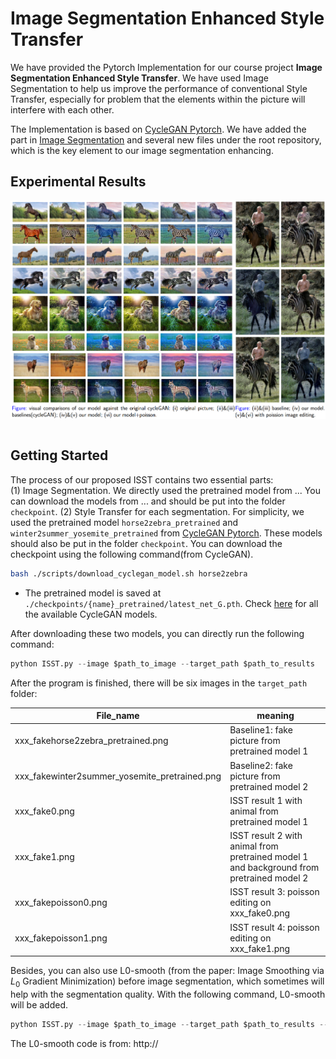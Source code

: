 # Image Segmentation Enhanced Style Transfer

We have provided the Pytorch Implementation for our course project **Image Segmentation Enhanced Style Transfer**. We have used Image Segmentation to help us improve the performance of conventional Style Transfer, especially for problem that the elements within the picture will interfere with each other.  

The Implementation is based on [CycleGAN Pytorch](https://github.com/junyanz/pytorch-CycleGAN-and-pix2pix). We have added the part in [Image Segmentation](https://github.com/RL-WWW/ISST/tree/main/segmentation) and several new files under the root repository, which is the key element to our image segmentation enhancing.

## Experimental Results
<img src='pictures/summary.png' align="right">



&nbsp;
## Getting Started
The process of our proposed ISST contains two essential parts:  
(1) Image Segmentation. We directly used the pretrained model from ... You can download the models from ... and should be put into the folder `checkpoint`.
(2) Style Transfer for each segmentation. For simplicity, we used the pretrained model `horse2zebra_pretrained` and `winter2summer_yosemite_pretrained` from [CycleGAN Pytorch](https://github.com/junyanz/pytorch-CycleGAN-and-pix2pix). These models should also be put in the folder `checkpoint`. You can download the checkpoint using the following command(from CycleGAN).
```bash
bash ./scripts/download_cyclegan_model.sh horse2zebra
```
- The pretrained model is saved at `./checkpoints/{name}_pretrained/latest_net_G.pth`. Check [here](https://github.com/junyanz/pytorch-CycleGAN-and-pix2pix/blob/master/scripts/download_cyclegan_model.sh#L3) for all the available CycleGAN models.

After downloading these two models, you can directly run the following command:
```python
python ISST.py --image $path_to_image --target_path $path_to_results
```
After the program is finished, there will be six images in the `target_path` folder:



| File_name                                     | meaning                                                      |
| --------------------------------------------- | ------------------------------------------------------------ |
| xxx_fakehorse2zebra_pretrained.png            | Baseline1: fake picture from pretrained model 1              |
| xxx_fakewinter2summer_yosemite_pretrained.png | Baseline2: fake picture from pretrained model 2              |
| xxx_fake0.png                                 | ISST result 1 with animal from pretrained model 1            |
| xxx_fake1.png                                 | ISST result 2 with animal from pretrained model 1 </br>and background from pretrained model 2 |
| xxx_fakepoisson0.png                          | ISST result 3: poisson editing on xxx_fake0.png              |
| xxx_fakepoisson1.png                          | ISST result 4: poisson editing on xxx_fake1.png              |

Besides, you can also use L0-smooth (from the paper: Image Smoothing via $L_0$ Gradient Minimization) before image segmentation, which sometimes will help with the segmentation quality. With the following command, L0-smooth will be added. 
```python
python ISST.py --image $path_to_image --target_path $path_to_results --with_L0
```
The L0-smooth code is from: http://
